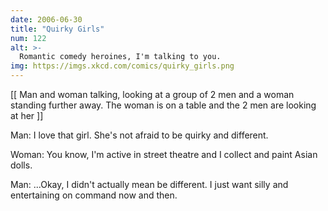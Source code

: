 ```yaml
---
date: 2006-06-30
title: "Quirky Girls"
num: 122
alt: >-
  Romantic comedy heroines, I'm talking to you.
img: https://imgs.xkcd.com/comics/quirky_girls.png
---
```

[[ Man and woman talking, looking at a group of 2 men and a woman standing further away.  The woman is on a table and the 2 men are looking at her ]]

Man: I love that girl.  She's not afraid to be quirky and different.

Woman: You know, I'm active in street theatre and I collect and paint Asian dolls.

Man: ...Okay, I didn't actually mean be different.  I just want silly and entertaining on command now and then.

